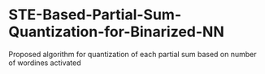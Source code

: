 # STE-Based-Partial-Sum-Quantization-for-Binarized-NN
Proposed algorithm for quantization of each partial sum based on number of wordines activated 
